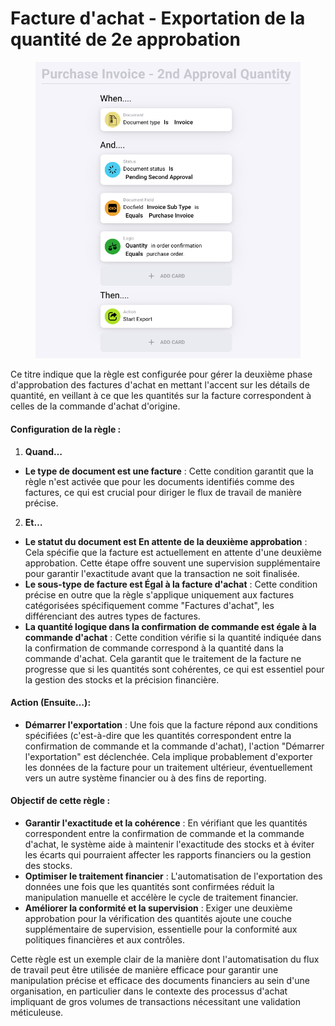 # Facture d'achat - Exportation de la quantité de 2e approbation

<figure><img src="../../../.gitbook/assets/Bildschirmfoto 2024-05-03 um 15.00.53.png" alt=""><figcaption></figcaption></figure>

Ce titre indique que la règle est configurée pour gérer la deuxième phase d'approbation des factures d'achat en mettant l'accent sur les détails de quantité, en veillant à ce que les quantités sur la facture correspondent à celles de la commande d'achat d'origine.

#### Configuration de la règle :

1. **Quand…**
* **Le type de document est une facture** : Cette condition garantit que la règle n'est activée que pour les documents identifiés comme des factures, ce qui est crucial pour diriger le flux de travail de manière précise.
2. **Et…**
* **Le statut du document est En attente de la deuxième approbation** : Cela spécifie que la facture est actuellement en attente d'une deuxième approbation. Cette étape offre souvent une supervision supplémentaire pour garantir l'exactitude avant que la transaction ne soit finalisée.
* **Le sous-type de facture est Égal à la facture d'achat** : Cette condition précise en outre que la règle s'applique uniquement aux factures catégorisées spécifiquement comme "Factures d'achat", les différenciant des autres types de factures.
* **La quantité logique dans la confirmation de commande est égale à la commande d'achat** : Cette condition vérifie si la quantité indiquée dans la confirmation de commande correspond à la quantité dans la commande d'achat. Cela garantit que le traitement de la facture ne progresse que si les quantités sont cohérentes, ce qui est essentiel pour la gestion des stocks et la précision financière.

#### Action (Ensuite…):

* **Démarrer l'exportation** : Une fois que la facture répond aux conditions spécifiées (c'est-à-dire que les quantités correspondent entre la confirmation de commande et la commande d'achat), l'action "Démarrer l'exportation" est déclenchée. Cela implique probablement d'exporter les données de la facture pour un traitement ultérieur, éventuellement vers un autre système financier ou à des fins de reporting.

#### Objectif de cette règle :

* **Garantir l'exactitude et la cohérence** : En vérifiant que les quantités correspondent entre la confirmation de commande et la commande d'achat, le système aide à maintenir l'exactitude des stocks et à éviter les écarts qui pourraient affecter les rapports financiers ou la gestion des stocks.
* **Optimiser le traitement financier** : L'automatisation de l'exportation des données une fois que les quantités sont confirmées réduit la manipulation manuelle et accélère le cycle de traitement financier.
* **Améliorer la conformité et la supervision** : Exiger une deuxième approbation pour la vérification des quantités ajoute une couche supplémentaire de supervision, essentielle pour la conformité aux politiques financières et aux contrôles.

Cette règle est un exemple clair de la manière dont l'automatisation du flux de travail peut être utilisée de manière efficace pour garantir une manipulation précise et efficace des documents financiers au sein d'une organisation, en particulier dans le contexte des processus d'achat impliquant de gros volumes de transactions nécessitant une validation méticuleuse.
